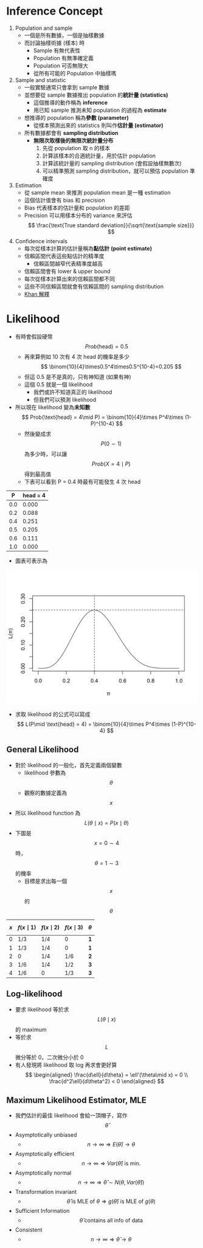 # Inference Concept

1. Population and sample
   * 一個是所有數據，一個是抽樣數據
   * 而討論抽樣術據 (樣本) 時
     * Sample 有無代表性
     * Population 有無準確定義
     * Population 可否無限大
     * 從所有可能的 Population 中抽樣嗎
2. Sample and statistic
   * 一般實驗通常只會拿到 sample 數據
   * 並想要從 sample 數據推出 population 的**統計量 (statistics)**
     * 這個推導的動作稱為 **inference**
     * 用已知 sample 推測未知 population 的過程為 **estimate**
   * 想推導的 population 稱為**參數 (parameter)**
     * 從樣本預測出來的 statistics 則叫作**估計量 (estimator)**
   * 所有數據都會有 **sampling distribution**
     * **無限次取樣後的無限次統計量分布**
        1. 先從 population 取 n 的樣本
        2. 計算該樣本的合適統計量，用於估計 population
        3. 計算該統計量的 sampling distribution (會假設抽樣無數次)
        4. 可以精準預測 sampling distribution，就可以預估 population 準確度
3. Estimation
   * 從 sample mean 來推測 population mean 是一種 estimation
   * 這個估計值會有 bias 和 precision
   * Bias 代表樣本的估計量和 population 的差距
   * Precision 可以用樣本分布的 variance 來評估
     $$
     \frac{\text{True standard deviation}}{\sqrt{\text{sample size}}}
     $$
4. Confidence intervals
   * 每次從樣本計算的估計量稱為**點估計 (point estimate)**
   * 信賴區間代表這些點估計的精準度
     * 信賴區間越窄代表精準度越高
   * 信賴區間會有 lower & upper bound
   * 每次從樣本計算出來的信賴區間都不同
   * 這些不同信賴區間就會有信賴區間的 sampling distribution
   * [Khan 解釋](https://youtu.be/hlM7zdf7zwU)


# Likelihood

* 有時會假設硬幣 $$Prob(\text{head}) = 0.5$$
  * 再來算例如 10 次有 4 次 head 的機率是多少
    $$
    \binom{10}{4}\times0.5^4\times0.5^{10-4}=0.205
    $$
  * 但這 0.5 是不是真的，只有神知道 (如果有神)
  * 這個 0.5 就是一個 likelihood
    * 我們或許不知道真正的 likelihood
    * 但我們可以預測 likelihood
* 所以現在 likelihood 變為**未知數** 
  $$
  Prob(\text{head} = 4\mid P) = \binom{10}{4}\times P^4\times (1-P)^{10-4}
  $$
  * 然後變成求 $$P (0 \sim 1)$$ 為多少時，可以讓 $$Prob(X = 4\mid P)$$ 得到最高值
  * 下表可以看到 P = 0.4 時最有可能發生 4 次 head

| P   | head = 4 |
| --- | -------- |
| 0.0 | 0.000    |
| 0.2 | 0.088    |
| 0.4 | 0.251    |
| 0.5 | 0.205    |
| 0.6 | 0.111    |
| 1.0 | 0.000    |

* 圖表可表示為

![](../.gitbook/assets/likelihood_heads.png)

* 求取 likelihood 的公式可以寫成
  $$
  L(P\mid \text{head} = 4) = \binom{10}{4}\times P^4\times (1-P)^{10-4}
  $$

## General Likelihood

* 對於 likelihood 的一般化，首先定義兩個變數
  * likelihood 參數為 $$\theta$$
  * 觀察的數據定義為 $$x$$
* 所以 likelihood function 為
  $$
  L(\theta\mid x) = P(x\mid \theta)
  $$
* 下圖是 $$x = 0\sim 4$$ 時，$$\theta = 1 \sim 3$$ 的機率
  * 目標是求出每一個 $$x$$ 的 $$\theta$$

| $$x$$ | $$f(x\mid 1)$$ | $$f(x\mid 2)$$ | $$f(x\mid 3)$$ | $$\theta$$ |
| ----- | -------------- | -------------- | -------------- | ---------- |
| 0     | 1/3            | 1/4            | 0              | **1**      |
| 1     | 1/3            | 1/4            | 0              | **1**      |
| 2     | 0              | 1/4            | 1/6            | **2**      |
| 3     | 1/6            | 1/4            | 1/2            | **3**      |
| 4     | 1/6            | 0              | 1/3            | **3**      |


## Log-likelihood

* 要求 likelihood 等於求 $$L(\theta\mid x)$$ 的 maximum
* 等於求 $$L$$ 微分等於 0，二次微分小於 0
* 有人發現將 likelihood 取 log 再求會更好算
  $$
  \begin{aligned}
  \frac{d\ell}{d\theta} = \ell'(\theta\mid x) = 0 \\
  \frac{d^2\ell}{d\theta^2} < 0
  \end{aligned}
  $$

## Maximum Likelihood Estimator, MLE

* 我們估計的最佳 likelihood 會給一頂帽子，寫作 $$\hat{\theta}$$
* Asymptotically unbiased
  * $$n\rightarrow\infty \Rightarrow E(\hat{\theta}) \rightarrow \theta$$
* Asymptotically efficient
  * $$n\rightarrow\infty \Rightarrow Var(\hat{\theta}) \text{ is min}.$$
* Asymptotically normal
  * $$n\rightarrow\infty \Rightarrow \hat{\theta} \sim N(\theta, Var(\hat{\theta}))$$
* Transformation invariant
  * $$\hat{\theta} \text{ is MLE of } \theta \Rightarrow g(\hat{\theta}) \text{ is MLE of } g(\theta)$$
* Sufficient Information
  * $$\hat{\theta} \text{ contains all info of data}$$
* Consistent
  * $$n\rightarrow\infty \Rightarrow \hat{\theta} \rightarrow \theta$$

